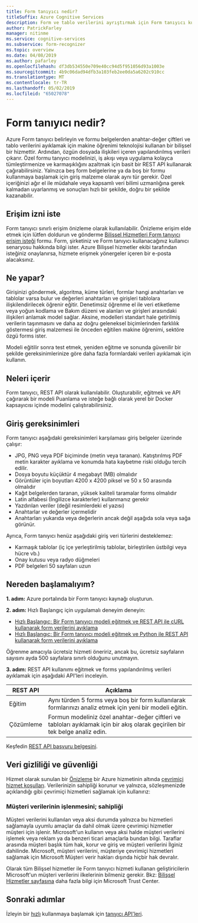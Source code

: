 ```yaml
---
title: Form tanıyıcı nedir?
titleSuffix: Azure Cognitive Services
description: Form ve tablo verilerini ayrıştırmak için Form tanıyıcı kullanmayı öğrenin.
author: PatrickFarley
manager: nitinme
ms.service: cognitive-services
ms.subservice: form-recognizer
ms.topic: overview
ms.date: 04/08/2019
ms.author: pafarley
ms.openlocfilehash: df3db534550e709e40cc94d5f951056d93a1003e
ms.sourcegitcommit: 4b9c06dad94dfb3a103feb2ee0da5a6202c910cc
ms.translationtype: MT
ms.contentlocale: tr-TR
ms.lasthandoff: 05/02/2019
ms.locfileid: "65027078"
---
```

# <a name="what-is-form-recognizer"></a>Form tanıyıcı nedir?

Azure Form tanıyıcı belirleyin ve formu belgelerden anahtar-değer çiftleri ve tablo verilerini ayıklamak için makine öğrenimi teknolojisi kullanan bir bilişsel bir hizmettir. Ardından, özgün dosyada ilişkileri içeren yapılandırılmış verileri çıkarır. Özel formu tanıyıcı modelinizi, iş akışı veya uygulama kolayca tümleştirmenize ve karmaşıklığını azaltmak için basit bir REST API kullanarak çağırabilirsiniz. Yalnızca beş form belgelerine ya da boş bir formu kullanmaya başlamak için giriş malzeme olarak aynı tür gerekir. Özel içeriğinizi ağır el ile müdahale veya kapsamlı veri bilimi uzmanlığına gerek kalmadan uyarlanmış ve sonuçları hızlı bir şekilde, doğru bir şekilde kazanabilir.

## <a name="request-access"></a>Erişim izni iste
Form tanıyıcı sınırlı erişim önizleme olarak kullanılabilir. Önizleme erişim elde etmek için lütfen doldurun ve gönderme [Bilişsel Hizmetleri Form tanıyıcı erişim isteği](https://aka.ms/FormRecognizerRequestAccess) formu. Form, şirketiniz ve Form tanıyıcı kullanacağınız kullanıcı senaryosu hakkında bilgi ister. Azure Bilişsel hizmetler ekibi tarafından isteğiniz onaylanırsa, hizmete erişmek yönergeler içeren bir e-posta alacaksınız.

## <a name="what-it-does"></a>Ne yapar?

Girişinizi göndermek, algoritma, küme türleri, formlar hangi anahtarları ve tablolar varsa bulur ve değerleri anahtarları ve girişleri tablolara ilişkilendirilecek öğrenir eğitir. Denetimsiz öğrenme el ile veri etiketleme veya yoğun kodlama ve Bakım düzeni ve alanları ve girişleri arasındaki ilişkileri anlamak model sağlar. Aksine, modelleri standart hale getirilmiş verilerin taşınmasını ve daha az doğru geleneksel biçimlerinden farklılık göstermesi giriş malzemesi ile önceden eğitilen makine öğrenimi, sektöre özgü forms ister.

Modeli eğitilir sonra test etmek, yeniden eğitme ve sonunda güvenilir bir şekilde gereksinimlerinize göre daha fazla formlardaki verileri ayıklamak için kullanın.

## <a name="what-it-includes"></a>Neleri içerir

Form tanıyıcı, REST API olarak kullanılabilir. Oluşturabilir, eğitmek ve API çağırarak bir modeli Puanlama ve isteğe bağlı olarak yerel bir Docker kapsayıcısı içinde modelini çalıştırabilirsiniz.

## <a name="input-requirements"></a>Giriş gereksinimleri

Form tanıyıcı aşağıdaki gereksinimleri karşılaması giriş belgeler üzerinde çalışır:

* JPG, PNG veya PDF biçiminde (metin veya taranan). Katıştırılmış PDF metin karakter ayıklama ve konumda hata kaybetme riski olduğu tercih edilir.
* Dosya boyutu küçüktür 4 megabayt (MB) olmalıdır
* Görüntüler için boyutları 4200 x 4200 piksel ve 50 x 50 arasında olmalıdır
* Kağıt belgelerden taranan, yüksek kaliteli taramalar forms olmalıdır
* Latin alfabesi (İngilizce karakterler) kullanmanız gerekir
* Yazdırılan veriler (değil resimlerdeki el yazısı)
* Anahtarlar ve değerler içermelidir
* Anahtarları yukarıda veya değerlerin ancak değil aşağıda sola veya sağa görünür.

Ayrıca, Form tanıyıcı henüz aşağıdaki giriş veri türlerini desteklemez:

* Karmaşık tablolar (iç içe yerleştirilmiş tablolar, birleştirilen üstbilgi veya hücre vb.) 
* Onay kutusu veya radyo düğmeleri
* PDF belgeleri 50 sayfaları uzun

## <a name="where-do-i-start"></a>Nereden başlamalıyım?

**1. adım:** Azure portalında bir Form tanıyıcı kaynağı oluşturun.

**2. adım:** Hızlı Başlangıç için uygulamalı deneyim deneyin:
* [Hızlı Başlangıç: Bir Form tanıyıcı modeli eğitmek ve REST API ile cURL kullanarak form verilerini ayıklama](quickstarts/curl-train-extract.md)
* [Hızlı Başlangıç: Bir Form tanıyıcı modeli eğitmek ve Python ile REST API kullanarak form verilerini ayıklama](quickstarts/python-train-extract.md)

Öğrenme amacıyla ücretsiz hizmeti öneririz, ancak bu, ücretsiz sayfaların sayısını ayda 500 sayfalara sınırlı olduğunu unutmayın.

**3. adım:** REST API kullanımı eğitmek ve forms yapılandırılmış verileri ayıklamak için aşağıdaki API'leri inceleyin.

| REST API | Açıklama |
|-----|-------------|
| Eğitim | Aynı türden 5 forms veya boş bir form kullanılarak formlarınızı analiz etmek için yeni bir modeli eğitin.  |
| Çözümleme  |Formun modeliniz özel anahtar-değer çiftleri ve tabloları ayıklamak için bir akış olarak geçirilen bir tek belge analiz edin.  |

Keşfedin [REST API başvuru belgesini](https://aka.ms/form-recognizer/api). 

## <a name="data-privacy-and-security"></a>Veri gizliliği ve güvenliği

Hizmet olarak sunulan bir [Önizleme](https://azure.microsoft.com/support/legal/preview-supplemental-terms/) bir Azure hizmetinin altında [çevrimiçi hizmet koşulları](https://www.microsoftvolumelicensing.com/DocumentSearch.aspx?Mode=3&DocumentTypeId=31). Verilerinizin sahipliği korunur ve yalnızca, sözleşmenizde açıklandığı gibi çevrimiçi hizmetleri sağlamak için kullanırız:

### <a name="processing-of-customer-data-ownership"></a>Müşteri verilerinin işlenmesini; sahipliği

Müşteri verilerini kullanılan veya aksi durumda yalnızca bu hizmetleri sağlamayla uyumlu amaçlar da dahil olmak üzere çevrimiçi hizmetler müşteri için işlenir. Microsoft'un kullanın veya aksi halde müşteri verilerini işlemek veya reklam ya da benzeri ticari amaçlarla bundan bilgi. Taraflar arasında müşteri başlık tüm hak, korur ve giriş ve müşteri verilerini İlginiz dahilinde. Microsoft, müşteri verilerini, müşteriye çevrimiçi hizmetleri sağlamak için Microsoft Müşteri verir hakları dışında hiçbir hak devralır.

Olarak tüm Bilişsel hizmetler ile Form tanıyıcı hizmeti kullanan geliştiricilerin Microsoft'un müşteri verilerini ilkelerinin bilmeniz gerekir. Bkz: [Bilişsel Hizmetler sayfasına](https://www.microsoft.com/trustcenter/cloudservices/cognitiveservices) daha fazla bilgi için Microsoft Trust Center.

## <a name="next-steps"></a>Sonraki adımlar

İzleyin bir [hızlı](quickstarts/curl-train-extract.md) kullanmaya başlamak için [tanıyıcı API'leri](https://aka.ms/form-recognizer/api).
